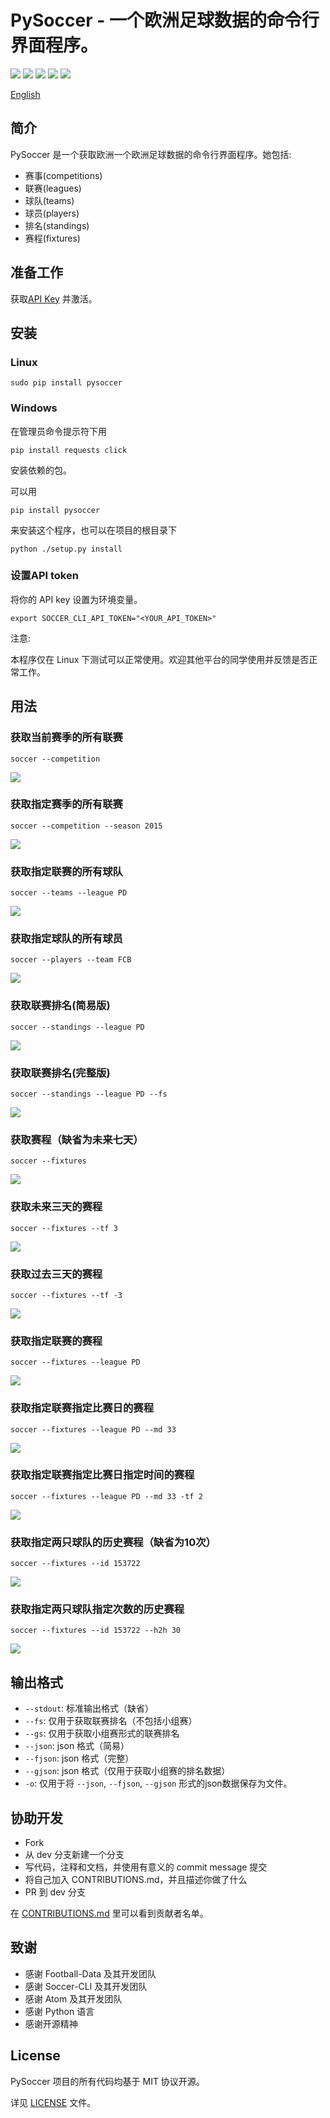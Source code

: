 # PySoccer - 一个欧洲足球数据的命令行界面程序。

![][badge-author] ![][badge-build] ![][badge-version] ![][badge-python] ![][badge-license]

[English][readme]

## 简介

PySoccer 是一个获取欧洲一个欧洲足球数据的命令行界面程序。她包括:

- 赛事(competitions)
- 联赛(leagues)
- 球队(teams)
- 球员(players)
- 排名(standings)
- 赛程(fixtures)

## 准备工作

获取[API Key][football-data-api-key] 并激活。

## 安装

### Linux 

```
sudo pip install pysoccer
```

### Windows

在管理员命令提示符下用
```
pip install requests click
```
安装依赖的包。

可以用
```
pip install pysoccer
```
来安装这个程序，也可以在项目的根目录下
```
python ./setup.py install
```

### 设置API token

将你的 API key 设置为环境变量。

```
export SOCCER_CLI_API_TOKEN="<YOUR_API_TOKEN>"
```

注意:

本程序仅在 Linux 下测试可以正常使用。欢迎其他平台的同学使用并反馈是否正常工作。


## 用法

### 获取当前赛季的所有联赛

```
soccer --competition
```

![][competitions]

### 获取指定赛季的所有联赛

```
soccer --competition --season 2015
```

![][competitions-season]

### 获取指定联赛的所有球队

```
soccer --teams --league PD
```
![][teams]

### 获取指定球队的所有球员

```
soccer --players --team FCB
```
![][players]

### 获取联赛排名(简易版)

```
soccer --standings --league PD
```

![][standings]

### 获取联赛排名(完整版)

```
soccer --standings --league PD --fs
```

![][full-standings]

### 获取赛程（缺省为未来七天）

```
soccer --fixtures
```

![][fixtures-default]


### 获取未来三天的赛程

```
soccer --fixtures --tf 3
```

![][fixtures-next]

### 获取过去三天的赛程

```
soccer --fixtures --tf -3
```

![][fixtures-previous]


### 获取指定联赛的赛程

```
soccer --fixtures --league PD
```

![][fixtures-league]


### 获取指定联赛指定比赛日的赛程

```
soccer --fixtures --league PD --md 33
```

![][fixtures-league-md]


### 获取指定联赛指定比赛日指定时间的赛程

```
soccer --fixtures --league PD --md 33 -tf 2
```

![][fixtures-league-md-tf]

### 获取指定两只球队的历史赛程（缺省为10次）

```
soccer --fixtures --id 153722
```

![][fixtures-two-teams]

### 获取指定两只球队指定次数的历史赛程

```
soccer --fixtures --id 153722 --h2h 30
```

![][fixtures-two-teams-h2h]


## 输出格式

- `--stdout`: 标准输出格式（缺省）
- `--fs`: 仅用于获取联赛排名（不包括小组赛）
- `--gs`: 仅用于获取小组赛形式的联赛排名
- `--json`: json 格式（简易）
- `--fjson`: json 格式（完整）
- `--gjson`: json 格式（仅用于获取小组赛的排名数据）
- `-o`: 仅用于将 `--json`, `--fjson`, `--gjson` 形式的json数据保存为文件。

## 协助开发

- Fork
- 从 dev 分支新建一个分支
- 写代码，注释和文档，并使用有意义的 commit message 提交
- 将自己加入 CONTRIBUTIONS.md，并且描述你做了什么
- PR 到 dev 分支

在 [CONTRIBUTIONS.md][contributors] 里可以看到贡献者名单。


## 致谢

- 感谢 Football-Data 及其开发团队
- 感谢 Soccer-CLI 及其开发团队
- 感谢 Atom 及其开发团队
- 感谢 Python 语言
- 感谢开源精神

## License


PySoccer 项目的所有代码均基于 MIT 协议开源。

详见 [LICENSE][license] 文件。

[readme]: https://github.com/RayYu03/pysoccer/blob/master/README.md

[badge-author]: https://img.shields.io/badge/Author-RayYu03-blue.svg
[badge-build]: https://img.shields.io/badge/build-passing-brightgreen.svg
[badge-version]: https://img.shields.io/badge/version-0.0.1-blue.svg
[badge-license]: https://img.shields.io/badge/license-MIT-blue.svg
[badge-python]: https://img.shields.io/badge/python-3.5%2C%203.6-blue.svg

[football-data-api-key]: http://api.football-data.org/client/register

[competitions]: http://oospx4z42.bkt.clouddn.com/competition.png
[competitions-season]: http://oospx4z42.bkt.clouddn.com/competition_by_season.png
[teams]: http://oospx4z42.bkt.clouddn.com/teams.png
[players]: http://oospx4z42.bkt.clouddn.com/players.png
[standings]: http://oospx4z42.bkt.clouddn.com/standings.png
[full-standings]: http://oospx4z42.bkt.clouddn.com/full-standings.png
[fixtures-default]: http://oospx4z42.bkt.clouddn.com/fixtures.png
[fixtures-next]: http://oospx4z42.bkt.clouddn.com/next3.png
[fixtures-previous]: http://oospx4z42.bkt.clouddn.com/previous3.png
[fixtures-league]: http://oospx4z42.bkt.clouddn.com/league_fixtures.png
[fixtures-league-md]: http://oospx4z42.bkt.clouddn.com/md.png
[fixtures-league-md-tf]: http://oospx4z42.bkt.clouddn.com/md_tf.png
[fixtures-two-teams]: http://oospx4z42.bkt.clouddn.com/twoteam.png
[fixtures-two-teams-h2h]: http://oospx4z42.bkt.clouddn.com/h2h.png

[contributors]: https://github.com/RayYu03/pysoccer/blob/master/CONTRIBUTIONS.md

[license]: https://github.com/RayYu03/pysoccer/blob/master/LICENSE
